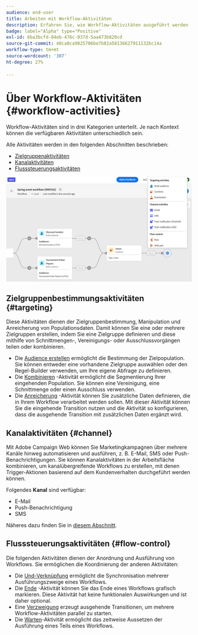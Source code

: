 ```yaml
---
audience: end-user
title: Arbeiten mit Workflow-Aktivitäten
description: Erfahren Sie, wie Workflow-Aktivitäten ausgeführt werden
badge: label="Alpha" type="Positive"
exl-id: 6ba3bcfd-84eb-476c-837d-5aa473b820cd
source-git-commit: 40ca8ca9825706be7b82a58136627911132bc14a
workflow-type: tm+mt
source-wordcount: '307'
ht-degree: 27%

---
```



# Über Workflow-Aktivitäten {#workflow-activities}

Workflow-Aktivitäten sind in drei Kategorien unterteilt. Je nach Kontext können die verfügbaren Aktivitäten unterschiedlich sein.

Alle Aktivitäten werden in den folgenden Abschnitten beschrieben:

* [Zielgruppenaktivitäten](#targeting)
* [Kanalaktivitäten](#channel)
* [Flusssteuerungsaktivitäten](#flow-control)

![](../assets/workflow-activities.png)

## Zielgruppenbestimmungsaktivitäten {#targeting}

Diese Aktivitäten dienen der Zielgruppenbestimmung, Manipulation und Anreicherung von Populationsdaten. Damit können Sie eine oder mehrere Zielgruppen erstellen, indem Sie eine Zielgruppe definieren und diese mithilfe von Schnittmengen-, Vereinigungs- oder Ausschlussvorgängen teilen oder kombinieren.

* Die [Audience erstellen](build-audience.md) ermöglicht die Bestimmung der Zielpopulation. Sie können entweder eine vorhandene Zielgruppe auswählen oder den Regel-Builder verwenden, um Ihre eigene Abfrage zu definieren.
* Die [Kombinieren](combine.md) -Aktivität ermöglicht die Segmentierung Ihrer eingehenden Population. Sie können eine Vereinigung, eine Schnittmenge oder einen Ausschluss verwenden.
* Die [Anreicherung](enrichment.md) -Aktivität können Sie zusätzliche Daten definieren, die in Ihrem Workflow verarbeitet werden sollen. Mit dieser Aktivität können Sie die eingehende Transition nutzen und die Aktivität so konfigurieren, dass die ausgehende Transition mit zusätzlichen Daten ergänzt wird.

## Kanalaktivitäten {#channel}

Mit Adobe Campaign Web können Sie Marketingkampagnen über mehrere Kanäle hinweg automatisieren und ausführen, z. B. E-Mail, SMS oder Push-Benachrichtigungen. Sie können Kanalaktivitäten in der Arbeitsfläche kombinieren, um kanalübergreifende Workflows zu erstellen, mit denen Trigger-Aktionen basierend auf dem Kundenverhalten durchgeführt werden können.

Folgendes **Kanal** sind verfügbar:

* E-Mail
* Push-Benachrichtigung
* SMS

Näheres dazu finden Sie in [diesem Abschnitt](enrichment.md).

## Flusssteuerungsaktivitäten {#flow-control}

Die folgenden Aktivitäten dienen der Anordnung und Ausführung von Workflows. Sie ermöglichen die Koordinierung der anderen Aktivitäten:

* Die [Und-Verknüpfung](and-join.md) ermöglicht die Synchronisation mehrerer Ausführungszweige eines Workflows.
* Die [Ende](end.md) -Aktivität können Sie das Ende eines Workflows grafisch markieren. Diese Aktivität hat keine funktionalen Auswirkungen und ist daher optional.
* Eine [Verzweigung](fork.md) erzeugt ausgehende Transitionen, um mehrere Workflow-Aktivitäten parallel zu starten.
* Die [Warten](wait.md)-Aktivität ermöglicht das zeitweise Aussetzen der Ausführung eines Teils eines Workflows.

<!--
## Data management activities {#data-management}

overview: what they're used for
which use case you can perform with them

list available activites + short description + ref to section
-->

